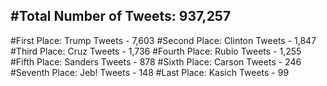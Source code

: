 #Total Number of Tweets: 937,257 
---
#First Place: Trump Tweets - 7,603
#Second Place: Clinton Tweets - 1,847
#Third Place: Cruz Tweets - 1,736
#Fourth Place: Rubio Tweets - 1,255
#Fifth Place: Sanders Tweets - 878
#Sixth Place: Carson Tweets - 246
#Seventh Place: Jeb! Tweets - 148
#Last Place: Kasich Tweets - 99
